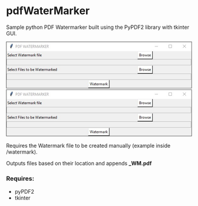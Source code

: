 # pdfWaterMarker

Sample python PDF Watermarker built using the PyPDF2 library with tkinter GUI.

![screenshot1dfsdf](images/screenshot1.jpg)
![screenshot1](https://raw.githubusercontent.com/JoshWright90/pdfWaterMarker/main/images/screenshot1.jpg)



Requires the Watermark file to be created manually (example inside /watermark).

Outputs files based on their location and appends **_WM.pdf**

### Requires:
* pyPDF2
* tkinter

